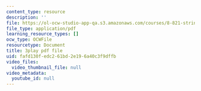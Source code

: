 ```yaml
---
content_type: resource
description: ''
file: https://ol-ocw-studio-app-qa.s3.amazonaws.com/courses/8-821-string-theory-and-holographic-duality-fall-2014/fafd130fedc261bd2e196a40c3f9dffb_LTEtH1gzwoE.pdf
file_type: application/pdf
learning_resource_types: []
ocw_type: OCWFile
resourcetype: Document
title: 3play pdf file
uid: fafd130f-edc2-61bd-2e19-6a40c3f9dffb
video_files:
  video_thumbnail_file: null
video_metadata:
  youtube_id: null
---
```

